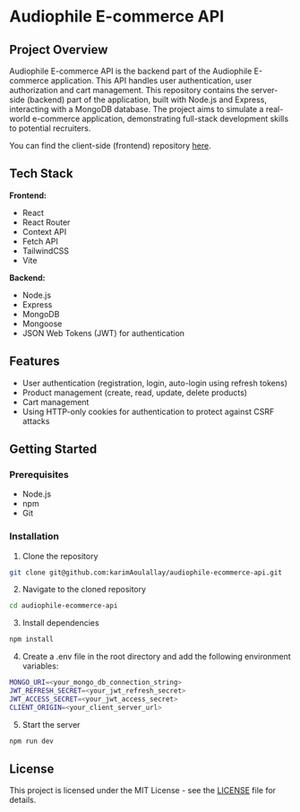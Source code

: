 # Audiophile E-commerce API

## Project Overview

Audiophile E-commerce API is the backend part of the Audiophile E-commerce application. This API handles user authentication, user authorization and cart management. This repository contains the server-side (backend) part of the application, built with Node.js and Express, interacting with a MongoDB database. The project aims to simulate a real-world e-commerce application, demonstrating full-stack development skills to potential recruiters.

You can find the client-side (frontend) repository [here](https://github.com/karimAoulallay/audiophile-ecommerce).

## Tech Stack

**Frontend:**

- React
- React Router
- Context API
- Fetch API
- TailwindCSS
- Vite

**Backend:**

- Node.js
- Express
- MongoDB
- Mongoose
- JSON Web Tokens (JWT) for authentication

## Features

- User authentication (registration, login, auto-login using refresh tokens)
- Product management (create, read, update, delete products)
- Cart management
- Using HTTP-only cookies for authentication to protect against CSRF attacks

## Getting Started

### Prerequisites

- Node.js
- npm
- Git

### Installation

1. Clone the repository

```sh
git clone git@github.com:karimAoulallay/audiophile-ecommerce-api.git
```

2. Navigate to the cloned repository

```sh
cd audiophile-ecommerce-api
```

3. Install dependencies

```sh
npm install
```

4. Create a .env file in the root directory and add the following environment variables:

```sh
MONGO_URI=<your_mongo_db_connection_string>
JWT_REFRESH_SECRET=<your_jwt_refresh_secret>
JWT_ACCESS_SECRET=<your_jwt_access_secret>
CLIENT_ORIGIN=<your_client_server_url>
```

5. Start the server

```sh
npm run dev
```

## License

This project is licensed under the MIT License - see the [LICENSE](./LICENSE) file for details.

